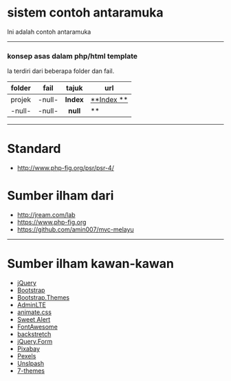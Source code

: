# sistem contoh antaramuka
Ini adalah contoh antaramuka

___
### konsep asas dalam php/html template
Ia terdiri dari beberapa folder dan fail.

folder | fail   | tajuk        | url
------ | -------| :----------: | ---
projek | -null- | **Index**    | [**Index **](./projek)
-null- | -null- | **null**     | **

___
# Standard
* http://www.php-fig.org/psr/psr-4/

# Sumber ilham dari
* http://jream.com/lab
* https://www.php-fig.org
* https://github.com/amin007/mvc-melayu

___
# Sumber ilham kawan-kawan
* [jQuery](http://jquery.com)
* [Bootstrap](http://getbootstrap.com)
* [Bootstrap.Themes](http://bootstrap.themes.guide)
* [AdminLTE](https://adminlte.io/themes/AdminLTE)
* [animate.css](https://daneden.github.io/animate.css)
* [Sweet Alert](http://t4t5.github.io/sweetalert)
* [FontAwesome](http://fortawesome.github.io/Font-Awesome)
* [backstretch](http://srobbin.com/jquery-plugins/backstretch)
* [jQuery.Form](http://malsup.com/jquery/form)
* [Pixabay](https://pixabay.com)
* [Pexels](https://pexels.com)
* [Unslpash](https://unsplash.com)
* [7-themes](http://7-themes.com)
